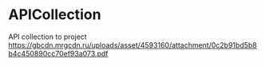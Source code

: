 # APICollection
API collection to project https://gbcdn.mrgcdn.ru/uploads/asset/4593160/attachment/0c2b91bd5b8b4c450890cc70ef93a073.pdf
